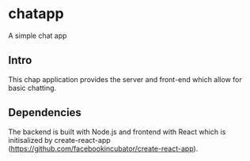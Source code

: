 # chatapp
A simple chat app

## Intro
This chap application provides the server and front-end which allow for basic chatting. 

## Dependencies
The backend is built with Node.js and frontend with React which is initisalized by create-react-app (https://github.com/facebookincubator/create-react-app).
